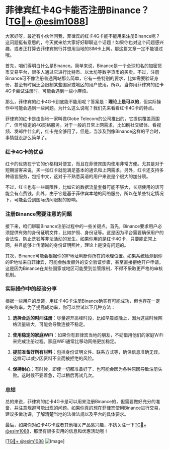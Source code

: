 # 菲律宾红卡4G卡能否注册Binance？[[TG💪+ @esim1088](https://t.me/s/esim1088)]

大家好呀，最近有小伙伴问我，菲律宾的红卡4G卡能不能用来注册Binance呢？这问题挺有意思的，今天就来给大家好好聊聊这个话题！如果你也对这个问题感兴趣，或者正打算去菲律宾旅行并想用当地的SIM卡上网，那这篇文章一定不能错过哦。

首先，咱们得明白什么是Binance。简单来说，Binance是一个全球知名的加密货币交易平台，很多人通过它进行比特币、以太坊等数字货币的买卖。不过，注册Binance可不像注册普通网站那么简单，它有一些特别的要求，比如需要验证身份，甚至有时候还会限制某些国家或地区的用户使用。所以，当你用菲律宾的红卡4G卡尝试注册时，可能会遇到一些小麻烦。

那么，菲律宾的红卡4G卡到底能不能用呢？答案是：**理论上是可以的**，但实际操作中可能会遇到一些问题。为什么这么说呢？我们先来看看红卡4G卡的特点。

菲律宾的红卡是由当地一家叫做Globe Telecom的公司推出的，它提供覆盖范围广、信号稳定的4G网络服务。对于一般的日常上网需求，比如刷社交媒体、看视频、发邮件什么的，红卡完全够用了。但是，当涉及到像Binance这样的平台时，事情就没那么简单了。

### 红卡4G卡的优点

红卡的优势在于它的价格相对便宜，而且在菲律宾国内使用非常方便。尤其是对于短期游客来说，买一张红卡就能满足基本的通讯和上网需求。另外，红卡还支持多种语言服务，包括中文，这对于不熟悉英语的用户来说是个很大的加分项。

不过，红卡也有一些局限性，比如它的数据流量套餐可能不够大，长期使用的话可能会有点费钱。此外，由于它是基于菲律宾本地的网络服务，所以在某些特定情况下，可能会受到国际访问限制的影响。

### 注册Binance需要注意的问题

接下来，咱们聊聊Binance注册过程中的一些关键点。首先，Binance要求用户必须提供有效的身份证明文件，比如护照、身份证等。这是因为平台需要确保用户的合法性，防止洗钱等非法活动的发生。如果你用的是红卡4G卡，只要能正常上网，并且能够上传清晰的身份证明照片，理论上是没有问题的。

其次，Binance可能会根据你的IP地址判断你所在的地理位置。如果系统检测到你的IP地址来自菲律宾，可能会触发额外的安全验证步骤，甚至直接拒绝开户申请。这是因为Binance在某些国家或地区可能受到监管限制，不得不采取更严格的审核机制。

### 实际操作中的经验分享

根据一些用户的反馈，用红卡4G卡注册Binance确实有可能成功，但也存在一定的失败率。为了提高成功率，你可以尝试以下几种方法：

1. **选择合适的时间注册**：尽量避开高峰时段，比如早晨或晚上，因为这些时候网络流量较大，可能会导致连接不稳定。
   
2. **使用稳定的家庭WiFi**：如果你有菲律宾当地的朋友，不妨借用他们的家庭WiFi来完成注册过程。家庭WiFi通常比移动网络更加稳定。

3. **提前准备好所有材料**：包括身份证明文件、联系方式等，确保信息准确无误。这样可以减少因资料不全而被拒绝的风险。

4. **保持耐心**：有时候，即使一切都准备好了，也可能会因为各种原因导致注册失败。这时候不要着急，可以稍后再试几次。

### 总结

总的来说，菲律宾的红卡4G卡是可以用来注册Binance的，但需要做好充分的准备，并注意规避可能出现的问题。如果你真的想在菲律宾使用Binance进行交易，建议多做功课，了解清楚当地的法律法规以及平台的具体要求。

最后，如果你对红卡4G卡或者其他相关产品感兴趣，不妨关注一下[TG💪+ @esim1088](https://t.me/s/esim1088)，那里有很多实用的信息和优惠活动哦！

[[TG💪+ @esim1088](https://t.me/s/esim1088) ![Image](https://i.postimg.cc/4NQfJmqS/Snipaste-2025-05-13-00-14-12.png)]